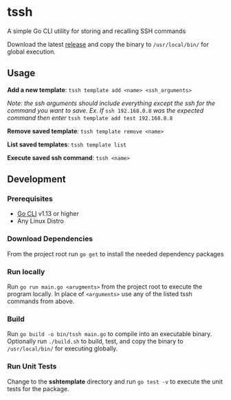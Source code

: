 # tssh
A simple Go CLI utility for storing and recalling SSH commands

Download the latest [release](https://github.com/tmoon8730/tssh/releases)
and copy the binary to `/usr/local/bin/` for global execution. 
## Usage
**Add a new template**: `tssh template add <name> <ssh_arguments>`

_Note: the ssh arguments should include everything except the ssh for the command you want to save._
_Ex. If_ `ssh 192.168.0.8` _was the expected command then enter_ `tssh template add test 192.168.0.8`

**Remove saved template**: `tssh template remove <name>`

**List saved templates**: `tssh template list`

**Execute saved ssh command**: `tssh <name>`

## Development

### Prerequisites
* [Go CLI](https://golang.org/doc/install) v1.13 or higher
* Any Linux Distro

### Download Dependencies
From the project root run `go get` to install the needed dependency packages

### Run locally
Run `go run main.go <arugments>` from the project root to execute the program locally. In place of `<arguments>` use any of the listed tssh commands from above.

### Build
Run `go build -o bin/tssh main.go` to compile into an executable binary. Optionally run `./build.sh` to build, test, and copy the binary to `/usr/local/bin/` for executing globally.

### Run Unit Tests
Change to the **sshtemplate** directory and run `go test -v` to execute the unit tests for the package.